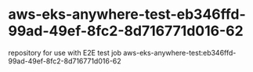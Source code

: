 # aws-eks-anywhere-test-eb346ffd-99ad-49ef-8fc2-8d716771d016-62
repository for use with E2E test job aws-eks-anywhere-test:eb346ffd-99ad-49ef-8fc2-8d716771d016-62
